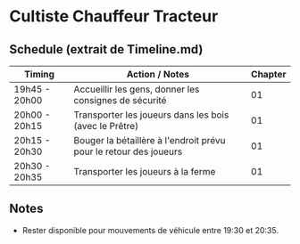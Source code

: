 # Cultiste Chauffeur Tracteur

## Schedule (extrait de Timeline.md)

| Timing        | Action / Notes                                                    | Chapter |
| ------------- | ----------------------------------------------------------------- | ------- |
| 19h45 - 20h00 | Accueillir les gens, donner les consignes de sécurité             | 01      |
| 20h00 - 20h15 | Transporter les joueurs dans les bois (avec le Prêtre)            | 01      |
| 20h15 - 20h30 | Bouger la bétaillère à l'endroit prévu pour le retour des joueurs | 01      |
| 20h30 - 20h35 | Transporter les joueurs à la ferme                                | 01      |

## Notes

- Rester disponible pour mouvements de véhicule entre 19:30 et 20:35.
